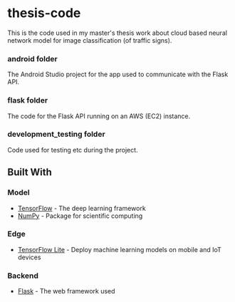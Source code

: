 # thesis-code
This is the code used in my master's thesis work about cloud based neural network model for image classification (of traffic signs). 
### android folder
The Android Studio project for the app used to communicate with the Flask API.
### flask folder 
The code for the Flask API running on an AWS (EC2) instance.
### development_testing folder
Code used for testing etc during the project. 

## Built With
### Model 
* [TensorFlow](https://www.tensorflow.org/) - The deep learning framework 
* [NumPy](http://www.numpy.org/) - Package for scientific computing

### Edge 
* [TensorFlow Lite](https://www.tensorflow.org/lite) - Deploy machine learning models on mobile and IoT devices 

### Backend 
* [Flask](http://flask.pocoo.org/) - The web framework used
